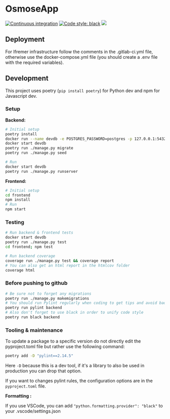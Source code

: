 # OsmoseApp

[![Continuous integration][ci-badge]][ci-link]
[![Code style: black][black-badge]][black-link]
[![][coverage-badge]][coverage-link]

[ci-badge]: https://github.com/Project-ODE/osmose-app/actions/workflows/continuous-integration.yml/badge.svg
[ci-link]: https://github.com/Project-ODE/osmose-app/actions/workflows/continuous-integration.yml
[black-badge]: https://img.shields.io/badge/code%20style-black-000000.svg
[black-link]: https://github.com/psf/black
[coverage-badge]: https://project-ode.github.io/osmose-app/coverage/badge.svg
[coverage-link]: https://project-ode.github.io/osmose-app/coverage

## Deployment

For Ifremer infrastructure follow the comments in the .gitlab-ci.yml file, otherwise use the docker-compose.yml file (you should create a .env file with the required variables).

## Development

This project uses poetry (`pip install poetry`) for Python dev and npm for Javascript dev.

### Setup

**Backend:**

```bash
# Initial setup
poetry install
docker run --name devdb -e POSTGRES_PASSWORD=postgres -p 127.0.0.1:5432:5432 -d postgis/postgis
docker start devdb
poetry run ./manage.py migrate
poetry run ./manage.py seed

# Run
docker start devdb
poetry run ./manage.py runserver


```

**Frontend:**

```bash
# Initial setup
cd frontend
npm install
# Run
npm start
```

### Testing

```bash
# Run backend & frontend tests
docker start devdb
poetry run ./manage.py test
cd frontend; npm test

# Run backend coverage
coverage run ./manage.py test && coverage report
# You can also get an html report in the htmlcov folder
coverage html
```

### Before pushing to github

```bash
# Be sure not to forget any migrations
poetry run ./manage.py makemigrations
# You should run Pylint regularly when coding to get tips and avoid bad patterns
poetry run pylint backend
# Also don't forget to use black in order to unify code style
poetry run black backend
```

### Tooling & maintenance

To update a package to a specific version do not directly edit the pyproject.toml file but rather use the following command:
```bash
poetry add -D "pylint==2.14.5"
```
Here `-D` because this is a dev tool, if it's a library to also be used in production you can drop that option.

If you want to changes pylint rules, the configuration options are in the `pyproject.toml` file.

**Formatting :**

If you use VSCode, you can add `"python.formatting.provider": "black"` to your .vscode/settings.json
